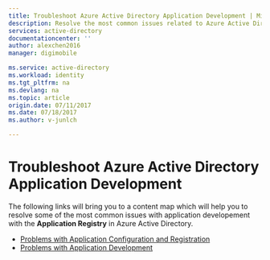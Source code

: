 ```yaml
---
title: Troubleshoot Azure Active Directory Application Development | Microsoft Docs
description: Resolve the most common issues related to Azure Active Directory Application Development
services: active-directory
documentationcenter: ''
author: alexchen2016
manager: digimobile

ms.service: active-directory
ms.workload: identity
ms.tgt_pltfrm: na
ms.devlang: na
ms.topic: article
origin.date: 07/11/2017
ms.date: 07/18/2017
ms.author: v-junlch

---
```


# Troubleshoot Azure Active Directory Application Development
The following links will bring you to a content map which will help you to resolve some of the most common issues with application developement with the **Application Registry** in Azure Active Directory.

- [Problems with Application Configuration and Registration](active-directory-application-dev-config-content-map.md)
- [Problems with Application Development](active-directory-application-dev-development-content-map.md)

